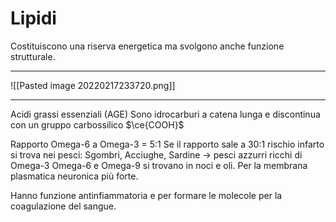 # Lipidi
Costituiscono una riserva energetica ma svolgono anche funzione strutturale. 
___


![[Pasted image 20220217233720.png]]

---
Acidi grassi essenziali (AGE)
Sono idrocarburi a catena lunga e discontinua con un gruppo carbossilico $\ce{COOH}$

Rapporto Omega-6 a Omega-3 = 5:1
Se il rapporto sale a 30:1 rischio infarto 
si trova nei pesci: Sgombri, Acciughe, Sardine -> pesci azzurri ricchi di Omega-3
Omega-6 e Omega-9 si trovano in noci e oli. Per la membrana plasmatica neuronica più forte. 

Hanno funzione antinfiammatoria e per formare le molecole per la coagulazione del sangue. 
